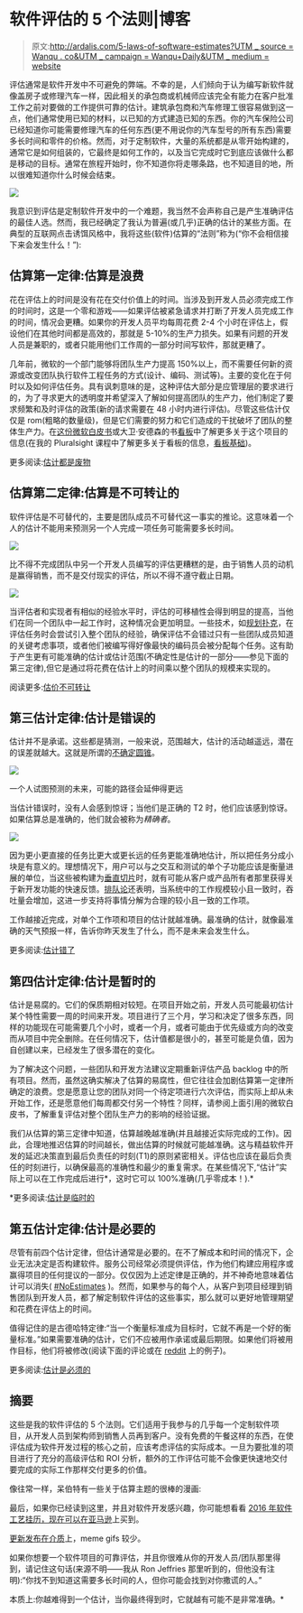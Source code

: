 # 软件评估的 5 个法则|博客

> 原文:[http://ardalis.com/5-laws-of-software-estimates?UTM _ source = Wanqu . co&UTM _ campaign = Wanqu+Daily&UTM _ medium = website](http://ardalis.com/5-laws-of-software-estimates?utm_source=wanqu.co&utm_campaign=Wanqu+Daily&utm_medium=website)

评估通常是软件开发中不可避免的弊端。不幸的是，人们倾向于认为编写新软件就像盖房子或修理汽车一样，因此相关的承包商或机械师应该完全有能力在客户批准工作之前对要做的工作提供可靠的估计。建筑承包商和汽车修理工很容易做到这一点，他们通常使用已知的材料，以已知的方式建造已知的东西。你的汽车保险公司已经知道你可能需要修理汽车的任何东西(更不用说你的汽车型号的所有东西)需要多长时间和零件的价格。然而，对于定制软件，大量的系统都是从零开始构建的，通常它是如何组装的，它最终是如何工作的，以及当它完成时它到底应该做什么都是移动的目标。通常在旅程开始时，你不知道你将走哪条路，也不知道目的地，所以很难知道你什么时候会结束。

![](../Images/8b00ba5a935bc23b76c1c80f17de9155.png)

我意识到评估是定制软件开发中的一个难题，我当然不会声称自己是产生准确评估的最佳人选。然而，我已经确定了我认为普遍(或几乎)正确的估计的某些方面。在典型的互联网点击诱饵风格中，我将这些(软件)估算的“法则”称为(“你不会相信接下来会发生什么！”):

## 估算第一定律:估算是浪费

花在评估上的时间是没有花在交付价值上的时间。当涉及到开发人员必须完成工作的时间时，这是一个零和游戏——如果评估被紧急请求并打断了开发人员完成工作的时间，情况会更糟。如果你的开发人员平均每周花费 2-4 个小时在评估上，假设他们在其他时间都是高效的，那就是 5-10%的生产力损失。如果有问题的开发人员是兼职的，或者只能用他们工作周的一部分时间写软件，那就更糟了。

几年前，微软的一个部门能够将团队生产力提高 150%以上，而不需要任何新的资源或改变团队执行软件工程任务的方式(设计、编码、测试等)。主要的变化在于何时以及如何评估任务。具有讽刺意味的是，这种评估大部分是应管理层的要求进行的，为了寻求更大的透明度并希望深入了解如何提高团队的生产力，他们制定了要求频繁和及时评估的政策(新的请求需要在 48 小时内进行评估)。尽管这些估计仅仅是 rom(粗略的数量级)，但是它们需要的努力和它们造成的干扰破坏了团队的整体生产力。在[这份微软白皮书](http://images.itrevolution.com/images/kanbans/From_Worst_to_Best_in_9_Months_Final_1_3-aw.pdf)或大卫·安德森的书[看板](http://amzn.to/1P7qpI0)中了解更多关于这个项目的信息(在我的 Pluralsight 课程中了解更多关于看板的信息，[看板基础](https://www.pluralsight.com/courses/kanban-fundamentals))。

更多阅读:[估计都是废物](/estimates-are-waste/)

## 估算第二定律:估算是不可转让的

软件评估是不可替代的，主要是团队成员不可替代这一事实的推论。这意味着一个人的估计不能用来预测另一个人完成一项任务可能需要多长时间。

![](../Images/f5b8fa509de69e8dd728efb0b3216149.png)

比不得不完成团队中另一个开发人员编写的评估更糟糕的是，由于销售人员的动机是赢得销售，而不是交付现实的评估，所以不得不遵守截止日期。

![](../Images/8eb1e136481d5e24cbde0751feb9b065.png)

当评估者和实现者有相似的经验水平时，评估的可移植性会得到明显的提高，当他们在同一个团队中一起工作时，这种情况会更加明显。一些技术，如[规划扑克](https://en.wikipedia.org/wiki/Planning_poker)，在评估任务时会尝试引入整个团队的经验，确保评估不会错过只有一些团队成员知道的关键考虑事项，或者他们被编写得好像最快的编码员会被分配每个任务。这有助于产生更有可能准确的估计或估计范围(不确定性是估计的一部分——参见下面的第三定律),但它是通过将花费在估计上的时间乘以整个团队的规模来实现的。

阅读更多:[估价不可转让](/estimates-are-non-transferable/)

## 第三估计定律:估计是错误的

估计并不是承诺。这些都是猜测，一般来说，范围越大，估计的活动越遥远，潜在的误差就越大。这就是所谓的[不确定圆锥](http://www.construx.com/Thought_Leadership/Books/The_Cone_of_Uncertainty/)。

![](../Images/aba597a5a2888ec4f957d306eab6502d.png)

一个人试图预测的未来，可能的路径会延伸得更远

当估计错误时，没有人会感到惊讶；当他们是正确的 T2 时，他们应该感到惊讶。如果估算总是准确的，他们就会被称为*精确者*。

![](../Images/4672f1dcab7346f1d7bab784123ff5b8.png)

因为更小更直接的任务比更大或更长远的任务更能准确地估计，所以把任务分成小块是有意义的。理想情况下，用户可以与之交互和测试的单个子功能应该是衡量进展的单位，当这些被构建为[垂直切片](http://deviq.com/vertical-slices/)时，就有可能从客户或产品所有者那里获得关于新开发功能的快速反馈。[排队论](https://en.wikipedia.org/wiki/Queueing_theory)还表明，当系统中的工作规模较小且一致时，吞吐量会增加，这进一步支持将事情分解为合理的较小且一致的工作项。

工作越接近完成，对单个工作项和项目的估计就越准确。最准确的估计，就像最准确的天气预报一样，告诉你昨天发生了什么，而不是未来会发生什么。

更多阅读:[估计错了](/estimates-are-wrong/)

## 第四估计定律:估计是暂时的

估计是易腐的。它们的保质期相对较短。在项目开始之前，开发人员可能最初估计某个特性需要一周的时间来开发。项目进行了三个月，学习和决定了很多东西，同样的功能现在可能需要几个小时，或者一个月，或者可能由于优先级或方向的改变而从项目中完全删除。在任何情况下，估计值都是很小的，甚至可能是负值，因为自创建以来，已经发生了很多潜在的变化。

为了解决这个问题，一些团队和开发方法建议定期重新评估产品 backlog 中的所有项目。然而，虽然这确实解决了估算的易腐性，但它往往会加剧估算第一定律所确定的浪费。您是愿意让您的团队对同一个待定项进行六次评估，而实际上却从未开始工作，还是愿意他们每周都交付另一个特性？同样，请参阅上面引用的微软白皮书，了解重复评估对整个团队生产力的影响的经验证据。

我们从估算的第三定律中知道，估算越晚越准确(并且越接近实际完成的工作)。因此，合理地推迟估算的时间越长，做出估算的时候就可能越准确。这与精益软件开发的延迟决策直到最后负责任的时刻(T1)的原则紧密相关。评估也应该在最后负责任的时刻进行，以确保最高的准确性和最少的重复需求。在某些情况下,“估计”实际上可以在工作完成后进行*，这时它可以 100%准确(几乎零成本！).*

 *更多阅读:[估计是临时的](/estimates-are-temporary/)

## 第五估计定律:估计是必要的

尽管有前四个估计定律，但估计通常是必要的。在不了解成本和时间的情况下，企业无法决定是否构建软件。服务公司经常必须提供评估，作为他们构建应用程序或赢得项目的任何提议的一部分。仅仅因为上述定律是正确的，并不神奇地意味着估计可以消失( [#NoEstimates](https://twitter.com/hashtag/noestimates) )。然而，如果参与的每个人，从客户到项目经理到销售团队到开发人员，都了解定制软件评估的这些事实，那么就可以更好地管理期望和花费在评估上的时间。

值得记住的是古德哈特定律:“当一个衡量标准成为目标时，它就不再是一个好的衡量标准。”如果需要准确的估计，它们不应被用作承诺或最后期限。如果他们将被用作目标，他们将被修改(阅读下面的评论或在 [reddit](https://www.reddit.com/r/programming/comments/3u7w9g/the_5_laws_of_software_estimates/) 上的例子)。

更多阅读:[估计是必须的](/estimates-are-necessary/)

## 摘要

这些是我的软件评估的 5 个法则。它们适用于我参与的几乎每一个定制软件项目，从开发人员到架构师到销售人员再到客户。没有免费的午餐这样的东西，在使评估成为软件开发过程的核心之前，应该考虑评估的实际成本。一旦为要批准的项目进行了充分的高级评估和 ROI 分析，额外的工作评估可能不会像更快速地交付要完成的实际工作那样交付更多的价值。

像往常一样，呆伯特有一些关于估算主题的很棒的漫画:

最后，如果你已经读到这里，并且对软件开发感兴趣，你可能想看看 [2016 年软件工艺挂历，现在可以在亚马逊](http://amzn.to/1PZ0gtg)上买到。

[更新发布在介质](https://medium.com/@ardalis/the-5-laws-of-software-estimates-fd13af46000b#.siynvp7y5)上，meme gifs 较少。

如果你想要一个软件项目的可靠评估，并且你很难从你的开发人员/团队那里得到，请记住这句话(来源不明——我从 Ron Jeffries 那里听到的，但他没有注明):“你找不到知道这需要多长时间的人，但你可能会找到对你撒谎的人。”

本质上:你越难得到一个估计，当你最终得到时，它就越有可能不是非常准确。*